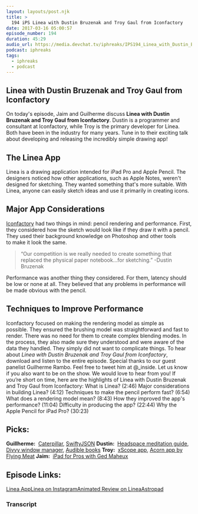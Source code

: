 ```yaml
---
layout: layouts/post.njk
title: >
  194 iPS Linea with Dustin Bruzenak and Troy Gaul from Iconfactory
date: 2017-03-16 05:00:57
episode_number: 194
duration: 45:29
audio_url: https://media.devchat.tv/iphreaks/IPS194_Linea_with_Dustin_Bruzenak_and_Troy_Gaul_from_Iconfactory.mp3
podcast: iphreaks
tags:
  - iphreaks
  - podcast
---
```


## Linea with Dustin Bruzenak and Troy Gaul from Iconfactory

On today's episode, Jaim and Guilherme discuss **Linea with Dustin Bruzenak and Troy Gaul from Iconfactory**. Dustin is a programmer and consultant at Iconfactory, while Troy is the primary developer for Linea. Both have been in the industry for many years. Tune in to their exciting talk about developing and releasing the incredibly simple drawing&nbsp;app!

## The Linea App

Linea is a drawing application intended for iPad Pro and Apple Pencil. The designers noticed how other applications, such as Apple Notes, weren't designed for sketching. They wanted something that's more suitable. With Linea, anyone can easily sketch ideas and use it primarily in creating icons.

## Major App Considerations

[Iconfactory](https://iconfactory.com/) had two things in mind: pencil rendering and performance.&nbsp;First, they&nbsp;considered how the sketch would look like if&nbsp;they draw it with a pencil. They used their background knowledge on Photoshop and other tools to&nbsp;make it look the same.

> “Our competition is we really needed to create something that replaced the physical paper notebook...for sketching.” -Dustin Bruzenak

Performance was another thing they considered. For them, latency should be low or none at all. They believed that any problems in performance will be made obvious&nbsp;with the pencil.

## Techniques to Improve Performance

Iconfactory&nbsp;focused on making the rendering model as simple as possible.&nbsp;They&nbsp;ensured the brushing model was straightforward and fast to render. There was no need for them to create complex blending modes. In the process, they also made sure they understood and were aware of the data they handled. They simply did not want to complicate things. To hear about _Linea with Dustin Bruzenak and Troy Gaul from Iconfactory_, download and listen to the entire episode. Special thanks to our guest panelist&nbsp;Guilherme Rambo. Feel free to tweet him at @\_inside. Let us know if you also want to be on the show. We would love to hear from you! If you’re short on time, here are the highlights of Linea with Dustin Bruzenak and Troy Gaul from Iconfactory: What is Linea? (2:46) Major considerations in building Linea? (4:12) Techniques to make the pencil perform&nbsp;fast? (6:54) What does a rendering model mean? (8:43) How they improved the app's performance? (11:04) Difficulty in producing the app? (22:44) Why the Apple Pencil for iPad Pro? (30:23)

## Picks:

**Guillherme:** &nbsp;[Caterpillar](https://github.com/fpg1503/Caterpillar), [SwiftyJSON](https://github.com/SwiftyJSON/SwiftyJSON) **Dustin:** &nbsp;[Headspace meditation guide](https://www.headspace.com/), [Divvy window manager](https://mizage.com/divvy/), [Audible books](https://www.audible.com/) **Troy:** &nbsp;[xScope app](https://xscopeapp.com/), [Acorn app by Flying Meat](https://www.flyingmeat.com/acorn/) **Jaim:** &nbsp;[iPad for Pros with Ged Maheux](https://www.imore.com/imore-show-543-ipads-pros-ged-maheux)

## Episode Links:

[Linea App](https://linea-app.com/)[Linea on Instagram](https://www.instagram.com/linea_app/)[Animated Review on Linea](https://www.imore.com/animated-review-linea-my-new-favorite-sketching-app)[Astropad](https://astropad.com/)

### Transcript
